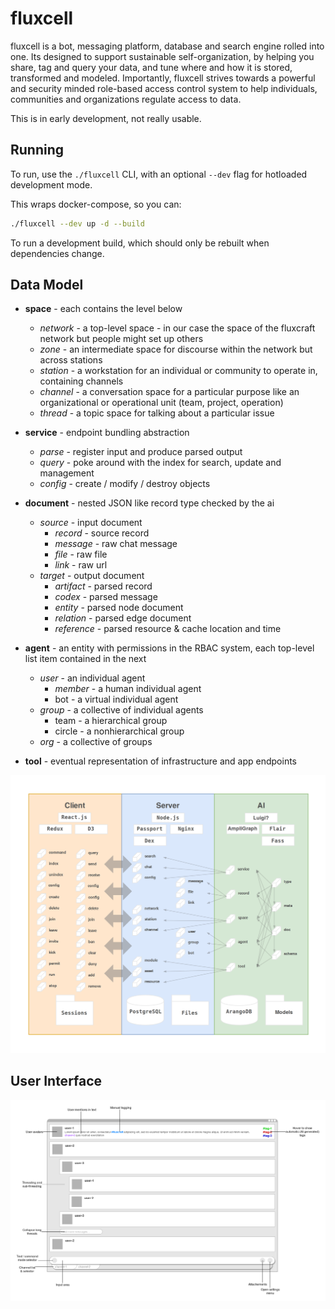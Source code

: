 # fluxcell

fluxcell is a bot, messaging platform, database and search engine rolled into one. Its designed to support sustainable self-organization, by helping you share, tag and query your data, and tune where and how it is stored, transformed and modeled. Importantly, fluxcell strives towards a powerful and security minded role-based access control system to help individuals, communities and organizations regulate access to data.

This is in early development, not really usable.

## Running

To run, use the `./fluxcell` CLI, with an optional `--dev` flag for hotloaded development mode.

This wraps docker-compose, so you can:

```bash
./fluxcell --dev up -d --build
```

To run a development build, which should only be rebuilt when dependencies change.

## Data Model

* **space** - each contains the level below
  - *network* - a top-level space - in our case the space of the fluxcraft network but people might set up others
  - *zone* - an intermediate space for discourse within the network but across stations
  - *station* - a workstation for an individual or community to operate in, containing channels
  - *channel* - a conversation space for a particular purpose like an organizational or operational unit (team, project, operation)
  - *thread* - a topic space for talking about a particular issue

* **service** - endpoint bundling abstraction
  - *parse* - register input and produce parsed output
  - *query* - poke around with the index for search, update and management
  - *config* - create / modify / destroy objects

* **document** - nested JSON like record type checked by the ai
  - *source* - input document
    + *record* - source record
    + *message* - raw chat message
    + *file* - raw file
    + *link* - raw url
  - *target* - output document
    + *artifact* - parsed record
    + *codex* - parsed message
    + *entity* - parsed node document
    + *relation* - parsed edge document
    + *reference* - parsed resource & cache location and time

* **agent** - an entity with permissions in the RBAC system, each top-level list item contained in the next
  - *user* - an individual agent
    + *member* - a human individual agent
    + bot - a virtual individual agent
  - *group* - a collective of individual agents
    + team - a hierarchical group
    + circle - a nonhierarchical group
  - *org* - a collective of groups

* **tool** - eventual representation of infrastructure and app endpoints

![fluxcell architecture](docs/fluxcell-arch.png)

## User Interface

![fluxcell layout](docs/fluxcell-layout.png)


